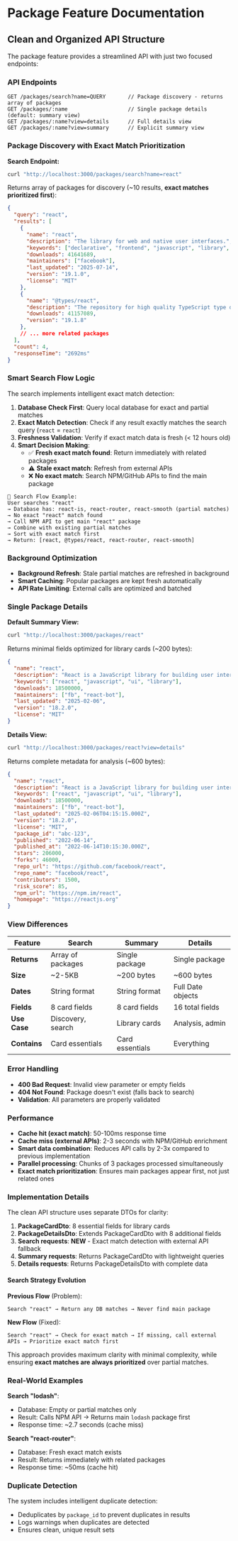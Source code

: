 # Package Feature Documentation

## Clean and Organized API Structure

The package feature provides a streamlined API with just two focused endpoints:

### API Endpoints

```
GET /packages/search?name=QUERY       // Package discovery - returns array of packages
GET /packages/:name                   // Single package details (default: summary view)
GET /packages/:name?view=details      // Full details view
GET /packages/:name?view=summary      // Explicit summary view
```

### Package Discovery with Exact Match Prioritization

**Search Endpoint:**
```bash
curl "http://localhost:3000/packages/search?name=react"
```
Returns array of packages for discovery (~10 results, **exact matches prioritized first**):
```json
{
  "query": "react",
  "results": [
    {
      "name": "react",
      "description": "The library for web and native user interfaces.",
      "keywords": ["declarative", "frontend", "javascript", "library", "react", "ui"],
      "downloads": 41641689,
      "maintainers": ["facebook"],
      "last_updated": "2025-07-14",
      "version": "19.1.0",
      "license": "MIT"
    },
    {
      "name": "@types/react",
      "description": "The repository for high quality TypeScript type definitions.",
      "downloads": 41157089,
      "version": "19.1.8"
    },
    // ... more related packages
  ],
  "count": 4,
  "responseTime": "2692ms"
}
```

### Smart Search Flow Logic

The search implements intelligent exact match detection:

1. **Database Check First**: Query local database for exact and partial matches
2. **Exact Match Detection**: Check if any result exactly matches the search query (`react` = `react`)
3. **Freshness Validation**: Verify if exact match data is fresh (< 12 hours old)
4. **Smart Decision Making**:
   - ✅ **Fresh exact match found**: Return immediately with related packages
   - ⚠️ **Stale exact match**: Refresh from external APIs  
   - ❌ **No exact match**: Search NPM/GitHub APIs to find the main package

```
🚀 Search Flow Example:
User searches "react" 
→ Database has: react-is, react-router, react-smooth (partial matches)
→ No exact "react" match found
→ Call NPM API to get main "react" package
→ Combine with existing partial matches
→ Sort with exact match first
→ Return: [react, @types/react, react-router, react-smooth]
```

### Background Optimization

- **Background Refresh**: Stale partial matches are refreshed in background
- **Smart Caching**: Popular packages are kept fresh automatically
- **API Rate Limiting**: External calls are optimized and batched

### Single Package Details

**Default Summary View:**
```bash
curl "http://localhost:3000/packages/react"
```
Returns minimal fields optimized for library cards (~200 bytes):
```json
{
  "name": "react",
  "description": "React is a JavaScript library for building user interfaces",
  "keywords": ["react", "javascript", "ui", "library"],
  "downloads": 18500000,
  "maintainers": ["fb", "react-bot"],
  "last_updated": "2025-02-06",
  "version": "18.2.0",
  "license": "MIT"
}
```

**Details View:**
```bash
curl "http://localhost:3000/packages/react?view=details"
```
Returns complete metadata for analysis (~600 bytes):
```json
{
  "name": "react",
  "description": "React is a JavaScript library for building user interfaces",
  "keywords": ["react", "javascript", "ui", "library"],
  "downloads": 18500000,
  "maintainers": ["fb", "react-bot"],
  "last_updated": "2025-02-06T04:15:15.000Z",
  "version": "18.2.0",
  "license": "MIT",
  "package_id": "abc-123",
  "published": "2022-06-14",
  "published_at": "2022-06-14T10:15:30.000Z",
  "stars": 206000,
  "forks": 46000,
  "repo_url": "https://github.com/facebook/react",
  "repo_name": "facebook/react",
  "contributors": 1500,
  "risk_score": 85,
  "npm_url": "https://npm.im/react",
  "homepage": "https://reactjs.org"
}
```

### View Differences

| Feature | Search | Summary | Details |
|---------|--------|---------|---------|
| **Returns** | Array of packages | Single package | Single package |
| **Size** | ~2-5KB | ~200 bytes | ~600 bytes |
| **Dates** | String format | String format | Full Date objects |
| **Fields** | 8 card fields | 8 card fields | 16 total fields |
| **Use Case** | Discovery, search | Library cards | Analysis, admin |
| **Contains** | Card essentials | Card essentials | Everything |

### Error Handling

- **400 Bad Request**: Invalid view parameter or empty fields
- **404 Not Found**: Package doesn't exist (falls back to search)
- **Validation**: All parameters are properly validated

### Performance

- **Cache hit (exact match)**: 50-100ms response time
- **Cache miss (external APIs)**: 2-3 seconds with NPM/GitHub enrichment
- **Smart data combination**: Reduces API calls by 2-3x compared to previous implementation
- **Parallel processing**: Chunks of 3 packages processed simultaneously
- **Exact match prioritization**: Ensures main packages appear first, not just related ones

### Implementation Details

The clean API structure uses separate DTOs for clarity:
1. **PackageCardDto**: 8 essential fields for library cards
2. **PackageDetailsDto**: Extends PackageCardDto with 8 additional fields  
3. **Search requests**: **NEW** - Exact match detection with external API fallback
4. **Summary requests**: Returns PackageCardDto with lightweight queries
5. **Details requests**: Returns PackageDetailsDto with complete data

#### Search Strategy Evolution

**Previous Flow** (Problem):
```
Search "react" → Return any DB matches → Never find main package
```

**New Flow** (Fixed):
```
Search "react" → Check for exact match → If missing, call external APIs → Prioritize exact match first
```

This approach provides maximum clarity with minimal complexity, while ensuring **exact matches are always prioritized** over partial matches.

### Real-World Examples

**Search "lodash"**:
- Database: Empty or partial matches only
- Result: Calls NPM API → Returns main `lodash` package first
- Response time: ~2.7 seconds (cache miss)

**Search "react-router"**:  
- Database: Fresh exact match exists
- Result: Returns immediately with related packages
- Response time: ~50ms (cache hit)

### Duplicate Detection

The system includes intelligent duplicate detection:
- Deduplicates by `package_id` to prevent duplicates in results
- Logs warnings when duplicates are detected
- Ensures clean, unique result sets
